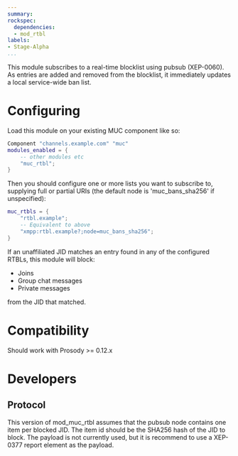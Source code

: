 ```yaml
---
summary: 
rockspec:
  dependencies:
  - mod_rtbl
labels:
- Stage-Alpha
...
```


This module subscribes to a real-time blocklist using pubsub (XEP-0060). As
entries are added and removed from the blocklist, it immediately updates a
local service-wide ban list.

# Configuring

Load this module on your existing MUC component like so:

```lua
Component "channels.example.com" "muc"
modules_enabled = {
	-- other modules etc
	"muc_rtbl";
}
```

Then you should configure one or more lists you want to subscribe to, supplying
full or partial URIs (the default node is 'muc_bans_sha256' if unspecified):

```lua
muc_rtbls = {
	"rtbl.example";
	-- Equivalent to above
	"xmpp:rtbl.example?;node=muc_bans_sha256";
}
```

If an unaffiliated JID matches an entry found in any of the configured RTBLs,
this module will block:

- Joins
- Group chat messages
- Private messages

from the JID that matched.

# Compatibility

Should work with Prosody >= 0.12.x

# Developers

## Protocol

This version of mod_muc_rtbl assumes that the pubsub node contains one item
per blocked JID. The item id should be the SHA256 hash of the JID to block.
The payload is not currently used, but it is recommend to use a XEP-0377
report element as the payload.

